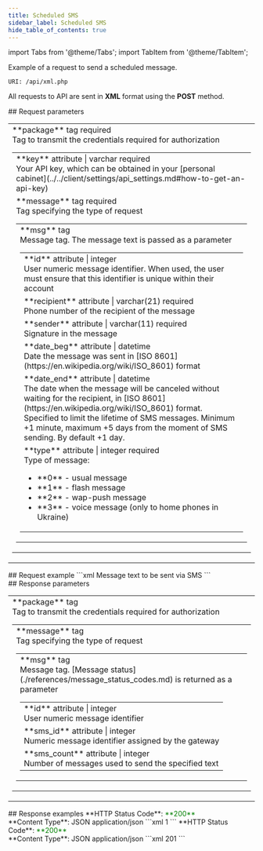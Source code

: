 ```yaml
---
title: Scheduled SMS
sidebar_label: Scheduled SMS
hide_table_of_contents: true
---
```


import Tabs from '@theme/Tabs';
import TabItem from '@theme/TabItem';

Example of a request to send a scheduled message.

`URI: /api/xml.php`

All requests to API are sent in **XML** format using the <a class="green-text">**POST**</a> method.

<div class="post-wrap">
    <div class="post-item">
        <div class="item-content">
            <div class="request-parameters">
            ## Request parameters
            <table class="t1">
                <tbody>
                    <tr>
                        <td>
                            <a class="name">**package**</a>
                            <a class="type">tag</a>
                            <a class="required">required</a> <br/>
                            <a class="description">Tag to transmit the credentials required for authorization</a>
                            <table class="t2">
                            <tbody>
                                <tr>
                                    <td>
                                        <a class="attribute">**key**</a>
                                        <a class="type">attribute | varchar</a>
                                        <a class="required">required</a> <br/>
                                        <a class="description">Your API key, which can be obtained in your [personal cabinet](../../client/settings/api_settings.md#how-to-get-an-api-key)</a>
                                    </td>
                                </tr>
                                <tr>
                                    <td>
                                        <a class="name">**message**</a>
                                        <a class="type">tag</a>
                                        <a class="required">required</a> <br/>
                                        <a class="description">Tag specifying the type of request</a>
                                        <table class="t2">
                                        <tbody>
                                            <tr>
                                                <td>
                                                    <a class="name">**msg**</a>
                                                    <a class="type">tag</a><br/>
                                                    <a class="description">Message tag. The message text is passed as a parameter</a>
                                                    <table class="t2">
                                                    <tbody>
                                                        <tr>
                                                            <td>
                                                                <a class="attribute">**id**</a>
                                                                <a class="type">attribute | integer</a><br/>
                                                                <a class="description">User numeric message identifier. When used, the user must ensure that this identifier is unique within their account</a>
                                                            </td>
                                                        </tr>
                                                        <tr>
                                                            <td>
                                                                <a class="attribute">**recipient**</a>
                                                                <a class="type">attribute | varchar(21)</a>
                                                                <a class="required">required</a> <br/>
                                                                <a class="description">Phone number of the recipient of the message</a>
                                                            </td>
                                                        </tr>
                                                        <tr>
                                                            <td>
                                                                <a class="attribute">**sender**</a>
                                                                <a class="type">attribute | varchar(11)</a>
                                                                <a class="required">required</a> <br/>
                                                                <a class="description">Signature in the message</a>
                                                            </td>
                                                        </tr>
                                                        <tr>
                                                            <td>
                                                                <a class="attribute">**date_beg**</a>
                                                                <a class="type">attribute | datetime</a><br/>
                                                                <a class="description">Date the message was sent in [ISO 8601](https://en.wikipedia.org/wiki/ISO_8601) format</a>
                                                            </td>
                                                        </tr>
                                                        <tr>
                                                            <td>
                                                                <a class="attribute">**date_end**</a>
                                                                <a class="type">attribute | datetime</a><br/>
                                                                <a class="description">The date when the message will be canceled without waiting for the recipient, in [ISO 8601](https://en.wikipedia.org/wiki/ISO_8601) format. Specified to limit the lifetime of SMS messages. Minimum +1 minute, maximum +5 days from the moment of SMS sending. By default +1 day.</a>
                                                            </td>
                                                        </tr>
                                                        <tr>
                                                            <td>
                                                                <a class="attribute">**type**</a>
                                                                <a class="type">attribute | integer</a>
                                                                <a class="required">required</a> <br/>
                                                                <a class="description">Type of message: <ul><li>**0** - usual message</li><li>**1** - flash message</li><li>**2** - wap-push message</li><li>**3** - voice message (only to home phones in Ukraine)</li></ul></a>
                                                            </td>
                                                        </tr>
                                                    </tbody>
                                                    </table>
                                                </td>
                                            </tr>
                                        </tbody>
                                    </table>
                                    </td>
                                </tr>
                            </tbody>
                        </table>
                        </td>
                    </tr>
                </tbody>
            </table>
            </div>
        </div>
    </div>
    <div class="post-item">
        <div class="item-content">
            <div class="request-example">
                ## Request example
                ```xml
                <?xml version="1.0" encoding="utf-8" ?>
                <package key="bb56a4369eb19***cfec6d1776bd25">
                    <message>
                        <msg id="1234" recipient="+380971234567" sender="SMSTest" date_beg="2024-11-30T12:00" date_end="2024-11-31T12:00" type="0">Message text to be sent via SMS</msg>
                    </message>
                </package>
                ```
            </div>
        </div>
    </div>
    <div class="post-item">
        <div class="item-content">
            <div class="response-parameters">
            ## Response parameters
            <table class="t1">
                <tbody>
                    <tr>
                        <td>
                            <a class="name">**package**</a>
                            <a class="type">tag</a> <br/>
                            <a class="description">Tag to transmit the credentials required for authorization</a>
                            <table class="t2">
                            <tbody>
                                <tr>
                                    <td>
                                        <a class="name">**message**</a>
                                        <a class="type">tag</a> <br/>
                                        <a class="description">Tag specifying the type of request</a>
                                        <table class="t2">
                                        <tbody>
                                            <tr>
                                                <td>
                                                    <a class="name">**msg**</a>
                                                    <a class="type">tag</a> <br/>
                                                    <a class="description">Message tag. [Message status](./references/message_status_codes.md) is returned as a parameter</a>
                                                    <table class="t2">
                                                    <tbody>
                                                        <tr>
                                                            <td>
                                                                <a class="attribute">**id**</a>
                                                                <a class="type">attribute | integer</a><br/>
                                                                <a class="description">User numeric message identifier</a>
                                                            </td>
                                                        </tr>
                                                        <tr>
                                                            <td>
                                                                <a class="attribute">**sms_id**</a>
                                                                <a class="type">attribute | integer</a> <br/>
                                                                <a class="description">Numeric message identifier assigned by the gateway</a>
                                                            </td>
                                                        </tr>
                                                        <tr>
                                                            <td>
                                                                <a class="attribute">**sms_count**</a>
                                                                <a class="type">attribute | integer</a> <br/>
                                                                <a class="description">Number of messages used to send the specified text</a>
                                                            </td>
                                                        </tr>
                                                    </tbody>
                                                    </table>
                                                </td>
                                            </tr>
                                        </tbody>
                                    </table>
                                    </td>
                                </tr>
                            </tbody>
                        </table>
                        </td>
                    </tr>
                </tbody>
            </table>
            </div>
        </div>
    </div>
    <div class="post-item">
        <div class="item-content">
            <div class="response-example">
                ## Response examples
                <Tabs
                groupId="response-examples"
                defaultValue="successful"
                values={[
                    { label: 'Successful', value: 'successful', },
                    { label: 'Wrong message ID', value: 'error', }
                ]}
                >
                <TabItem value="successful">
                **HTTP Status Code**: <font color="green">**200**</font> <br/> **Content Type**: JSON application/json
                ```xml
                <?xml version="1.0" encoding="utf-8" ?>
                <package>
                    <message>
                        <msg id="1234" sms_id="1234568" sms_count="1">1</msg>
                    </message>
                </package>
                ```
                </TabItem>
                <TabItem value="error">
                **HTTP Status Code**: <font color="green">**200**</font> <br/> **Content Type**: JSON application/json
                ```xml
                <?xml version="1.0" encoding="utf-8" ?>
                <package>
                    <message>
                        <msg id="7777" sms_id="0" sms_count="1">201</msg>
                    </message>
                </package>
                ```
                </TabItem>
                </Tabs>
            </div>
        </div>
    </div>
</div>
